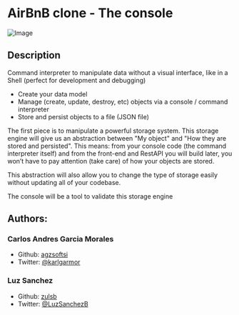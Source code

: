 # AirBnB clone - The console
![Image](https://holbertonintranet.s3.amazonaws.com/uploads/medias/2018/6/65f4a1dd9c51265f49d0.png?X-Amz-Algorithm=AWS4-HMAC-SHA256&X-Amz-Credential=AKIARDDGGGOUZGDONYM4%2F20200213%2Fus-east-1%2Fs3%2Faws4_request&X-Amz-Date=20200213T155019Z&X-Amz-Expires=86400&X-Amz-SignedHeaders=host&X-Amz-Signature=2935cd43fbca6a2394467fde4298e43e1ebe1ea9978b98a10deafe52d7185958)
## Description 
Command interpreter to manipulate data without a visual interface, like in a Shell (perfect for development and debugging)

- Create your data model
- Manage (create, update, destroy, etc) objects via a console / command interpreter
- Store and persist objects to a file (JSON file)

The first piece is to manipulate a powerful storage system. This storage engine will give us an abstraction between "My object" and "How they are stored and persisted". This means: from your console code (the command interpreter itself) and from the front-end and RestAPI you will build later, you won’t have to pay attention (take care) of how your objects are stored.

This abstraction will also allow you to change the type of storage easily without updating all of your codebase.

The console will be a tool to validate this storage engine

## Authors:
### Carlos Andres Garcia Morales
- Github: [agzsoftsi](https://github.com/agzsoftsi)
- Twitter: [@karlgarmor](https://twitter.com/karlgarmor)

### Luz Sanchez
- Github: [zulsb](https://github.com/zulsb)
- Twitter: [@LuzSanchezB](https://twitter.com/LuzSanchezB)
